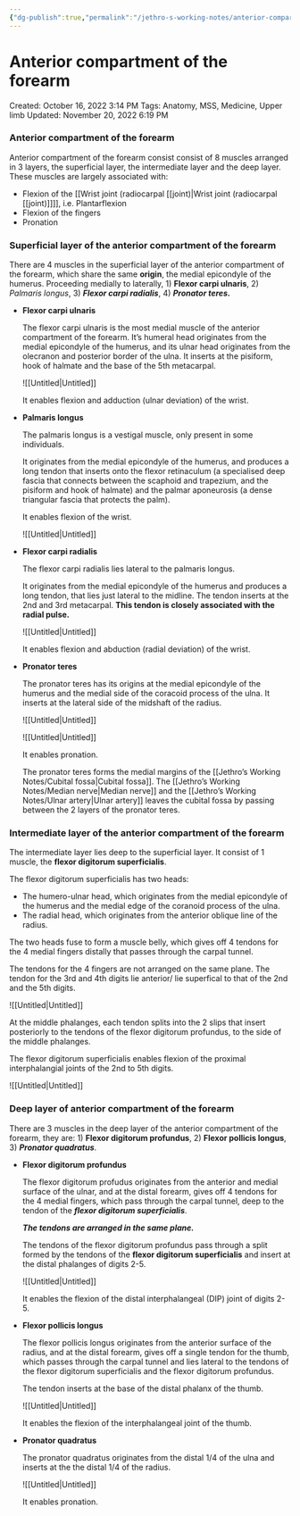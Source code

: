```yaml
---
{"dg-publish":true,"permalink":"/jethro-s-working-notes/anterior-compartment-of-the-forearm/","dgPassFrontmatter":true}
---
```



# Anterior compartment of the forearm

Created: October 16, 2022 3:14 PM
Tags: Anatomy, MSS, Medicine, Upper limb
Updated: November 20, 2022 6:19 PM

### Anterior compartment of the forearm

Anterior compartment of the forearm consist consist of 8 muscles arranged in 3 layers, the superficial layer, the intermediate layer and the deep layer. These muscles are largely associated with:

- Flexion of the [[Wrist joint (radiocarpal [[joint)\|Wrist joint (radiocarpal [[joint)]]]], i.e. Plantarflexion
- Flexion of the fingers
- Pronation

### Superficial layer of the anterior compartment of the forearm

There are 4 muscles in the superficial layer of the anterior compartment of the forearm, which share the same ******origin******, the medial epicondyle of the humerus. Proceeding medially to laterally, 1) ********************Flexor carpi ulnaris********************, 2) *Palmaris longus*, 3) *********************Flexor carpi radialis*********************, 4) ***************Pronator teres.***************

- **Flexor carpi ulnaris**
    
    The flexor carpi ulnaris is the most medial muscle of the anterior compartment of the forearm. It’s humeral head originates from the medial epicondyle of the humerus, and its ulnar head originates from the olecranon and posterior border of the ulna. It inserts at the pisiform, hook of halmate and the base of the 5th metacarpal.
    
    ![[Untitled\|Untitled]]
    
    It enables flexion and adduction (ulnar deviation) of the wrist.
    
- ******************************Palmaris longus******************************
    
    The palmaris longus is a vestigal muscle, only present in some individuals.
    
    It originates from the medial epicondyle of the humerus, and produces a long tendon that inserts onto the flexor retinaculum (a specialised deep fascia that connects between the scaphoid and trapezium, and the pisiform and hook of halmate) and the palmar aponeurosis (a dense triangular fascia that protects the palm).
    
    It enables flexion of the wrist.
    
    ![[Untitled\|Untitled]]
    
- ****************Flexor carpi radialis****************
    
    The flexor carpi radialis lies lateral to the palmaris longus.
    
    It originates from the medial epicondyle of the humerus and produces a long tendon, that lies just lateral to the midline. The tendon inserts at the 2nd and 3rd metacarpal. ********************************************************This tendon is closely associated with the radial pulse.********************************************************
    
    ![[Untitled\|Untitled]]
    
    It enables flexion and abduction (radial deviation) of the wrist.
    
- ****************************Pronator teres****************************
    
    The pronator teres has its origins at the medial epicondyle of the humerus and the medial side of the coracoid process of the ulna. It inserts at the lateral side of the midshaft of the radius.
    
    ![[Untitled\|Untitled]]
    
    ![[Untitled\|Untitled]]
    
    It enables pronation.
    
    The pronator teres forms the medial margins of the [[Jethro’s Working Notes/Cubital fossa\|Cubital fossa]]. The [[Jethro’s Working Notes/Median nerve\|Median nerve]] and the [[Jethro’s Working Notes/Ulnar artery\|Ulnar artery]] leaves the cubital fossa by passing between the 2 layers of the pronator teres.
    

### Intermediate layer of the anterior compartment of the forearm

The intermediate layer lies deep to the superficial layer. It consist of 1 muscle, the **flexor digitorum superficialis**.

The flexor digitorum superficialis has two heads:

- The humero-ulnar head, which originates from the medial epicondyle of the humerus and the medial edge of the coranoid process of the ulna.
- The radial head, which originates from the anterior oblique line of the radius.

The two heads fuse to form a muscle belly, which gives off 4 tendons for the 4 medial fingers distally that passes through the carpal tunnel.

The tendons for the 4 fingers are not arranged on the same plane. The tendon for the 3rd and 4th digits lie anterior/ lie superfical to that of the 2nd and the 5th digits.

![[Untitled\|Untitled]]

At the middle phalanges, each tendon splits into the 2 slips that insert posteriorly to the tendons of the flexor digitorum profundus, to the side of the middle phalanges.

The flexor digitorum superficialis enables flexion of the proximal interphalangial joints of the 2nd to 5th digits.

![[Untitled\|Untitled]]

### Deep layer of anterior compartment of the forearm

There are 3 muscles in the deep layer of the anterior compartment of the forearm, they are: 1) **************************Flexor digitorum profundus**************************, 2) ****************Flexor pollicis longus****************, 3) *************Pronator quadratus*************.

- ************************Flexor digitorum profundus************************
    
    The flexor digitorum profudus originates from the anterior and medial surface of the ulnar, and at the distal forearm, gives off 4 tendons for the 4 medial fingers, which pass through the carpal tunnel, deep to the tendon of the *********************************flexor digitorum superficialis*********************************.
    
    *******************************************The tendons are arranged in the same plane.*******************************************
    
    The tendons of the flexor digitorum profundus pass through a split formed by the tendons of the ******************flexor digitorum superficialis****************** and insert at the distal phalanges of digits 2-5.
    
    ![[Untitled\|Untitled]]
    
    It enables the flexion of the distal interphalangeal (DIP) joint of digits 2-5.
    
- ********************************************Flexor pollicis longus********************************************
    
    The flexor pollicis longus originates from the anterior surface of the radius, and at the distal forearm, gives off a single tendon for the thumb, which passes through the carpal tunnel and lies lateral to the tendons of the flexor digitorum superficialis and the flexor digitorum profundus.
    
    The tendon inserts at the base of the distal phalanx of the thumb.
    
    ![[Untitled\|Untitled]]
    
    It enables the flexion of the interphalangeal joint of the thumb.
    
- ************************************Pronator quadratus************************************
    
    The pronator quadratus originates from the distal 1/4 of the ulna and inserts at the the distal 1/4 of the radius.
    
    ![[Untitled\|Untitled]]
    
    It enables pronation.
